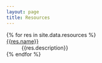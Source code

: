 ```yaml
---
layout: page
title: Resources
---
```


<!--{% include resources.html %}-->
<dl>
  {% for res in site.data.resources %}
    <dt><a href="{{res.link}}">{{res.name}}</a></dt>
    <dd>{{res.description}}</dd>
  {% endfor %}
</dl>
